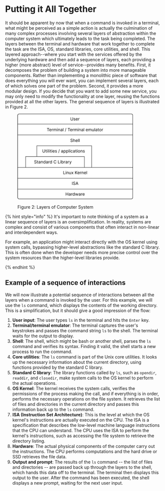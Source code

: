 # Putting it All Together

It should be apparent by now that when a command is invoked in a terminal, what might be perceived as a simple action is actually the culmination of many complex processes involving several layers of abstraction within the computer system which ultimately leads to the task being completed. The layers between the terminal and hardware that work together to complete the task are the ISA, OS, standard libraries, core utilities, and shell. This layered approach--where you start with the services offered by the underlying hardware and then add a sequence of layers, each providing a higher (more abstract) level of service--provides many benefits. First, it decomposes the problem of building a system into more manageable components. Rather than implementing a monolithic piece of software that does everything you will ever want, you can implement several layers, each of which solves one part of the problem. Second, it provides a more modular design. If you decide that you want to add some new service, you may only need to modify the functionality at one layer, reusing the functions provided at all the other layers. The general sequence of layers is illustrated in Figure 2.



<figure><img src="../.gitbook/assets/image (1).png" alt="" width="375"><figcaption><p>Figure 2: Layers of Computer System</p></figcaption></figure>

{% hint style="info" %}
It's important to note thinking of a system as a linear sequence of layers is an oversimplification. In reality, systems are complex and consist of various components that often interact in non-linear and interdependent ways.

For example, an application might interact directly with the OS kernel using system calls, bypassing higher-level abstractions like the standard C library. This is often done when the developer needs more precise control over the system resources than the higher-level libraries provide.


{% endhint %}

## Example of a sequence of interactions&#x20;

We will now illustrate a potential sequence of interactions between all the layers when a command is invoked by the user. For this example, we will use the `ls` command, which displays the contents of the working directory. This is a simplification, but it should give a good impression of the flow:

1. **User input**: The user types `ls` in the terminal and hits the `Enter` key.
2. **Terminal/terminal emulator**: The terminal captures the user's keystrokes and passes the command string `ls` to the shell. The terminal waits for the output to display.
3. **Shell**: The shell, which might be bash or another shell, parses the `ls` command and verifies its syntax. Finding it valid, the shell starts a new process to run the command.
4. **Core utilities**: The `ls` command is part of the Unix core utilities. It looks up the necessary information about the current directory, using functions provided by the standard C library.
5. **Standard C library**: The library functions called by `ls`, such as `opendir`, `readdir`, and `closedir`, make system calls to the OS kernel to perform the actual operations.
6. **OS Kernel**: The kernel receives the system calls, verifies the permissions of the process making the call, and if everything is in order, performs the necessary operations on the file system. It retrieves the list of files and directories in the current directory and passes this information back up to the `ls` command.
7. **ISA (Instruction Set Architecture)**: This is the level at which the OS kernel's instructions are actually executed on the CPU. The ISA is a specification that describes the low-level machine language instructions that the CPU can understand. The CPU uses the ISA to perform the kernel's instructions, such as accessing the file system to retrieve the directory listing.
8. **Hardware**: The actual physical components of the computer carry out the instructions. The CPU performs computations and the hard drive or SSD retrieves the file data.
9. **Output and prompt**: The results of the `ls` command -- the list of files and directories -- are passed back up through the layers to the shell, which hands this data off to the terminal. The terminal then displays this output to the user. After the command has been executed, the shell displays a new prompt, waiting for the next user input.
